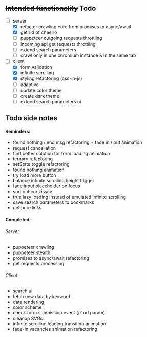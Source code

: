 ## ~~Intended functionality~~ Todo

- [ ] server
  - [x] refactor crawling core from promises to async/await
  - [x] get rid of cheerio
  - [ ] puppeteer outgoing requests throttling
  - [ ] incoming api get requests throttling
  - [ ] extend search parameters
  - [ ] crawl only in one chromium instance & in the same tab
- [ ] client
  - [x] form validation
  - [x] infinite scrolling
  - [x] styling refactoring (css-in-js)
  - [ ] adaptive
  - [ ] update color theme
  - [ ] create dark theme
  - [ ] extend search parameters ui

## Todo side notes

#### Reminders:

- found nothing / end msg refactoring + fade in / out animation
- request cancellation
- find better solution for form loading animation
- ternary refactoring
- setState toggle refactoring
- found nothing animation
- try load more button
- balance infinite scrolling height trigger
- fade input placeholder on focus
- sort out cors issue
- true lazy loading instead of emulated infinite scrolling
- save search parameters to bookmarks
- get pure links

#### Completed:

###### Server:

- puppeteer crawling
- puppeteer stealth
- promises to async/await refactoring
- get requests processing

###### Client:

- search ui
- fetch new data by keyword
- data rendering
- color scheme
- check form submission event (/? url param)
- cleanup SVGs
- infinite scrolling loading transition animation
- fade-in vacancies animation refactoring
